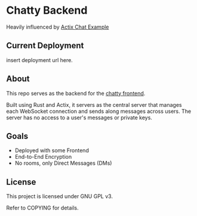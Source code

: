 # Chatty Backend

Heavily influenced by [Actix Chat Example](https://github.com/actix/examples/tree/master/websockets/chat)

## Current Deployment

insert deployment url here.

## About

This repo serves as the backend for the [chatty frontend](https://github.com/adradan/chatty-frontend).

Built using Rust and Actix, it servers as the central server that manages each WebSocket connection and sends along
messages across users. The server has no access to a user's messages or private keys.

## Goals

- Deployed with some Frontend
- End-to-End Encryption
- No rooms, only Direct Messages (DMs)

## License

This project is licensed under GNU GPL v3.

Refer to COPYING for details.
